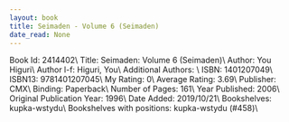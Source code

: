 ```yaml
---
layout: book
title: Seimaden - Volume 6 (Seimaden)
date_read: None
---
```


Book Id: 2414402\ 
Title: Seimaden: Volume 6 (Seimaden)\ 
Author: You Higuri\ 
Author l-f: Higuri, You\ 
Additional Authors: \ 
ISBN: 1401207049\ 
ISBN13: 9781401207045\ 
My Rating: 0\ 
Average Rating: 3.69\ 
Publisher: CMX\ 
Binding: Paperback\ 
Number of Pages: 161\ 
Year Published: 2006\ 
Original Publication Year: 1996\ 
Date Added: 2019/10/21\ 
Bookshelves: kupka-wstydu\ 
Bookshelves with positions: kupka-wstydu (#458)\ 

